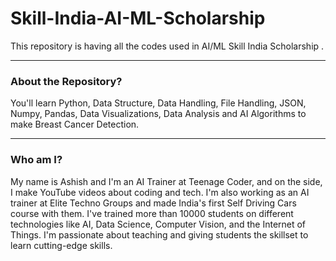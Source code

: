 # Skill-India-AI-ML-Scholarship
This repository is having all the codes used in AI/ML Skill India Scholarship .

-----
### About the Repository?

You'll learn Python, Data Structure, Data Handling, File Handling, JSON, Numpy, Pandas, Data Visualizations, Data Analysis and AI Algorithms to make Breast Cancer Detection.

-----

### Who am I?

My name is Ashish and I'm an AI Trainer at Teenage Coder, and on the side, I make YouTube videos about coding and tech. I'm also working as an AI trainer at Elite Techno Groups and made India's first Self Driving Cars course with them. I've trained more than 10000 students on different technologies like AI, Data Science, Computer Vision, and the Internet of Things. I'm passionate about teaching and giving students the skillset to learn cutting-edge skills.

